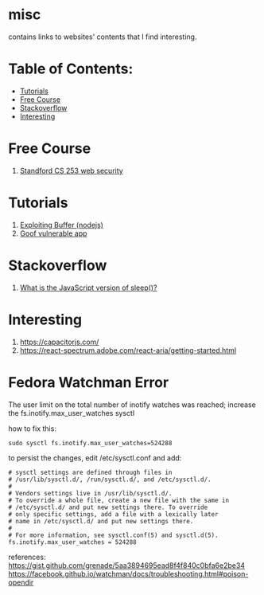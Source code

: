 # misc
contains links to websites' contents that I find interesting.

# Table of Contents:
- [Tutorials](#tutorials)
- [Free Course](#free-course)
- [Stackoverflow](#stackoverflow)
- [Interesting](#interesting)

# Free Course
1. [Standford CS 253 web security](https://web.stanford.edu/class/cs253/)

# Tutorials
1. [Exploiting Buffer (nodejs)](https://snyk.io/blog/exploiting-buffer/)
2. [Goof vulnerable app](https://github.com/snyk/goof)

# Stackoverflow
1. [What is the JavaScript version of sleep()?](https://stackoverflow.com/questions/951021/what-is-the-javascript-version-of-sleep)

# Interesting
1. https://capacitorjs.com/
2. https://react-spectrum.adobe.com/react-aria/getting-started.html

# Fedora Watchman Error
The user limit on the total number of inotify watches was reached; increase the fs.inotify.max_user_watches sysctl

how to fix this:
```
sudo sysctl fs.inotify.max_user_watches=524288
```

to persist the changes, edit /etc/sysctl.conf and add:
```
# sysctl settings are defined through files in
# /usr/lib/sysctl.d/, /run/sysctl.d/, and /etc/sysctl.d/.
#
# Vendors settings live in /usr/lib/sysctl.d/.
# To override a whole file, create a new file with the same in
# /etc/sysctl.d/ and put new settings there. To override
# only specific settings, add a file with a lexically later
# name in /etc/sysctl.d/ and put new settings there.
#
# For more information, see sysctl.conf(5) and sysctl.d(5).
fs.inotify.max_user_watches = 524288
```

references:
https://gist.github.com/grenade/5aa3894695ead8f4f840c0bfa6e2be34
https://facebook.github.io/watchman/docs/troubleshooting.html#poison-opendir
